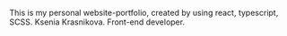 This is my personal website-portfolio, created by using react, typescript, SCSS. Ksenia Krasnikova. Front-end developer.